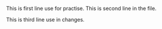 This is first line use for practise.
This is second line in the file.

This is third line use in changes.

